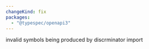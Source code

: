 ```yaml
---
changeKind: fix
packages:
  - "@typespec/openapi3"
---
```


invalid symbols being produced by discrminator import